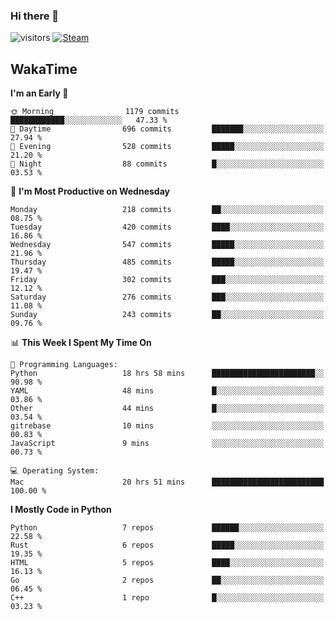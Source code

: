 ### Hi there 👋

![visitors](https://visitor-badge.glitch.me/badge?page_id=zhourunlai)
[![Steam](https://img.shields.io/badge/dynamic/json?url=https%3A%2F%2Fapi.swo.moe%2Fstats%2Fsteamgames%2F76561198285156854&query=count&color=0b1a37&label=Steam&labelColor=134375&logo=steam&suffix=+games&cacheSeconds=3600)](http://steamcommunity.com/profiles/76561198285156854)

## WakaTime
<!--START_SECTION:waka-->
**I'm an Early 🐤** 

```text
🌞 Morning                1179 commits        ████████████░░░░░░░░░░░░░   47.33 % 
🌆 Daytime                696 commits         ███████░░░░░░░░░░░░░░░░░░   27.94 % 
🌃 Evening                528 commits         █████░░░░░░░░░░░░░░░░░░░░   21.20 % 
🌙 Night                  88 commits          █░░░░░░░░░░░░░░░░░░░░░░░░   03.53 % 
```
📅 **I'm Most Productive on Wednesday** 

```text
Monday                   218 commits         ██░░░░░░░░░░░░░░░░░░░░░░░   08.75 % 
Tuesday                  420 commits         ████░░░░░░░░░░░░░░░░░░░░░   16.86 % 
Wednesday                547 commits         █████░░░░░░░░░░░░░░░░░░░░   21.96 % 
Thursday                 485 commits         █████░░░░░░░░░░░░░░░░░░░░   19.47 % 
Friday                   302 commits         ███░░░░░░░░░░░░░░░░░░░░░░   12.12 % 
Saturday                 276 commits         ███░░░░░░░░░░░░░░░░░░░░░░   11.08 % 
Sunday                   243 commits         ██░░░░░░░░░░░░░░░░░░░░░░░   09.76 % 
```


📊 **This Week I Spent My Time On** 

```text
💬 Programming Languages: 
Python                   18 hrs 58 mins      ███████████████████████░░   90.98 % 
YAML                     48 mins             █░░░░░░░░░░░░░░░░░░░░░░░░   03.86 % 
Other                    44 mins             █░░░░░░░░░░░░░░░░░░░░░░░░   03.54 % 
gitrebase                10 mins             ░░░░░░░░░░░░░░░░░░░░░░░░░   00.83 % 
JavaScript               9 mins              ░░░░░░░░░░░░░░░░░░░░░░░░░   00.73 % 

💻 Operating System: 
Mac                      20 hrs 51 mins      █████████████████████████   100.00 % 
```

**I Mostly Code in Python** 

```text
Python                   7 repos             ██████░░░░░░░░░░░░░░░░░░░   22.58 % 
Rust                     6 repos             █████░░░░░░░░░░░░░░░░░░░░   19.35 % 
HTML                     5 repos             ████░░░░░░░░░░░░░░░░░░░░░   16.13 % 
Go                       2 repos             ██░░░░░░░░░░░░░░░░░░░░░░░   06.45 % 
C++                      1 repo              █░░░░░░░░░░░░░░░░░░░░░░░░   03.23 % 
```




<!--END_SECTION:waka-->
